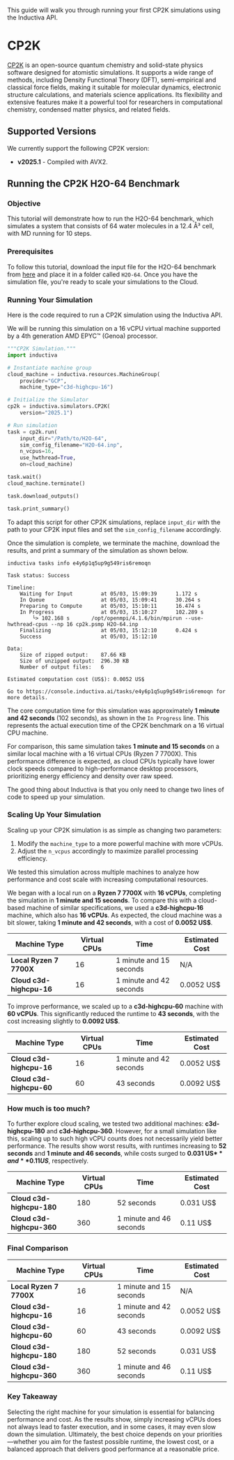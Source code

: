 This guide will walk you through running your first CP2K simulations using the Inductiva API.


# CP2K

[CP2K](https://www.cp2k.org/) is an open-source quantum chemistry and
solid-state physics software designed for atomistic simulations. It supports a
wide range of methods, including Density Functional Theory (DFT), semi-empirical
and classical force fields, making it suitable for molecular
dynamics, electronic structure calculations, and materials science applications.
Its flexibility and extensive features make it a powerful tool for researchers
in computational chemistry, condensed matter physics, and related fields.

## Supported Versions
We currently support the following CP2K version:
- **v2025.1** - Compiled with AVX2.

## Running the CP2K H2O-64 Benchmark

### Objective

This tutorial will demonstrate how to run the H2O-64 benchmark, which simulates
a system that consists of 64 water molecules in a 12.4 Å³ cell, with MD running
for 10 steps.

### Prerequisites  

To follow this tutorial, download the input file for the H2O-64 benchmark from
[here](https://github.com/cp2k/cp2k/blob/master/benchmarks/QS/H2O-64.inp) and
place it in a folder called `H2O-64`. Once you have the simulation file, you're
ready to scale your simulations to the Cloud.


### Running Your Simulation

Here is the code required to run a CP2K simulation using the Inductiva API.

We will be running this simulation on a 16 vCPU virtual machine supported by a
4th generation AMD EPYC™ (Genoa) processor.

```python
"""CP2K Simulation."""
import inductiva

# Instantiate machine group
cloud_machine = inductiva.resources.MachineGroup( 
    provider="GCP",
    machine_type="c3d-highcpu-16")

# Initialize the Simulator
cp2k = inductiva.simulators.CP2K( 
    version="2025.1")

# Run simulation
task = cp2k.run( 
    input_dir="/Path/to/H2O-64",
    sim_config_filename="H2O-64.inp",
    n_vcpus=16,
    use_hwthread=True,
    on=cloud_machine)

task.wait()
cloud_machine.terminate()

task.download_outputs()

task.print_summary()
```

To adapt this script for other CP2K simulations, replace `input_dir` with the
path to your CP2K input files and set the `sim_config_filename` accordingly.

Once the simulation is complete, we terminate the machine, download the results,
and print a summary of the simulation as shown below.

```
inductiva tasks info e4y6p1q5up9g549ris6remoqn

Task status: Success

Timeline:
	Waiting for Input         at 05/03, 15:09:39      1.172 s
	In Queue                  at 05/03, 15:09:41      30.264 s
	Preparing to Compute      at 05/03, 15:10:11      16.474 s
	In Progress               at 05/03, 15:10:27      102.289 s
		└> 102.168 s       /opt/openmpi/4.1.6/bin/mpirun --use-hwthread-cpus --np 16 cp2k.psmp H2O-64.inp
	Finalizing                at 05/03, 15:12:10      0.424 s
	Success                   at 05/03, 15:12:10      

Data:
	Size of zipped output:    87.66 KB
	Size of unzipped output:  296.30 KB
	Number of output files:   6

Estimated computation cost (US$): 0.0052 US$

Go to https://console.inductiva.ai/tasks/e4y6p1q5up9g549ris6remoqn for more details.
```

The core computation time for this simulation was approximately **1 minute and 42 seconds**
(102 seconds), as shown in the `In Progress` line. This represents the
actual execution time of the CP2K benchmark on a 16 virtual CPU machine.

For comparison, this same simulation takes **1 minute and 15 seconds** on a similar
local machine with a 16 virtual CPUs (Ryzen 7 7700X). This performance
difference is expected, as cloud CPUs typically have lower clock speeds compared to
high-performance desktop processors, prioritizing energy efficiency and density
over raw speed.

The good thing about Inductiva is that you only need to change two lines of code
to speed up your simulation.

### Scaling Up Your Simulation  

Scaling up your CP2K simulation is as simple as changing two parameters:

1. Modify the `machine_type` to a more powerful machine with more vCPUs.
2. Adjust the `n_vcpus` accordingly to maximize parallel processing efficiency.

We tested this simulation across multiple machines to analyze how performance
and cost scale with increasing computational resources.  

We began with a local run on a **Ryzen 7 7700X** with **16 vCPUs**, completing
the simulation in **1 minute and 15 seconds**. To compare this with a
cloud-based machine of similar specifications, we used a **c3d-highcpu-16**
machine, which also has **16 vCPUs**. As expected, the cloud machine was a bit slower,
taking **1 minute and 42 seconds**, with a cost of **0.0052 US$**.

| Machine Type            | Virtual CPUs | Time              | Estimated Cost |
|-------------------------|--------------|------------------|---------------|
| **Local Ryzen 7 7700X** | 16           | 1 minute and 15 seconds | N/A           |
| **Cloud c3d-highcpu-16** | 16           | 1 minute and 42 seconds | 0.0052 US$      |

To improve performance, we scaled up to a **c3d-highcpu-60** machine with
**60 vCPUs**. This significantly reduced the runtime to **43 seconds**, with the
cost increasing slightly to **0.0092 US$**.  

| Machine Type            | Virtual CPUs | Time              | Estimated Cost |
|------------------------|--------------|------------------|---------------|
| **Cloud c3d-highcpu-16** | 16           | 1 minute and 42 seconds | 0.0052 US$      |
| **Cloud c3d-highcpu-60** | 60           | 43 seconds | 0.0092 US$      |

### How much is too much?

To further explore cloud scaling, we tested two additional machines:
**c3d-highcpu-180** and **c3d-highcpu-360**. However, for a small simulation
like this, scaling up to such high vCPU counts does not necessarily yield better
performance. The results show worst results, with runtimes increasing to
**52 seconds** and **1 minute and 46 seconds**, while costs surged
to **0.031 US$** and **0.11 US$**, respectively.  

| Machine Type            | Virtual CPUs | Time              | Estimated Cost |
|------------------------|--------------|------------------|---------------|
| **Cloud c3d-highcpu-180** | 180           | 52 seconds | 0.031 US$      |
| **Cloud c3d-highcpu-360** | 360           | 1 minute and 46 seconds | 0.11 US$      |

### **Final Comparison**  

| Machine Type            | Virtual CPUs | Time              | Estimated Cost |
|-------------------------|--------------|------------------|---------------|
| **Local Ryzen 7 7700X** | 16           | 1 minute and 15 seconds | N/A           |
| **Cloud c3d-highcpu-16** | 16           | 1 minute and 42 seconds | 0.0052 US$      |
| **Cloud c3d-highcpu-60** | 60           | 43 seconds | 0.0092 US$      |
| **Cloud c3d-highcpu-180** | 180           | 52 seconds | 0.031 US$      |
| **Cloud c3d-highcpu-360** | 360           | 1 minute and 46 seconds | 0.11 US$      |

### **Key Takeaway**  

Selecting the right machine for your simulation is essential for balancing
performance and cost. As the results show, simply increasing vCPUs does not
always lead to faster execution, and in some cases, it may even slow down the
simulation. Ultimately, the best choice depends on your priorities—whether you
aim for the fastest possible runtime, the lowest cost, or a balanced approach
that delivers good performance at a reasonable price.
